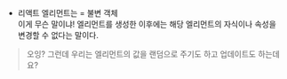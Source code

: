 * 리액트 엘리먼트는 = 불변 객체    
이게 무슨 말이냐! 엘리먼트를 생성한 이후에는 해당 엘리먼트의 자식이나 속성을 변경할 수 없다는 말이다.   

> 오잉? 그런데 우리는 엘리먼트의 값을 랜덤으로 주기도 하고 업데이트도 하는데요?   

